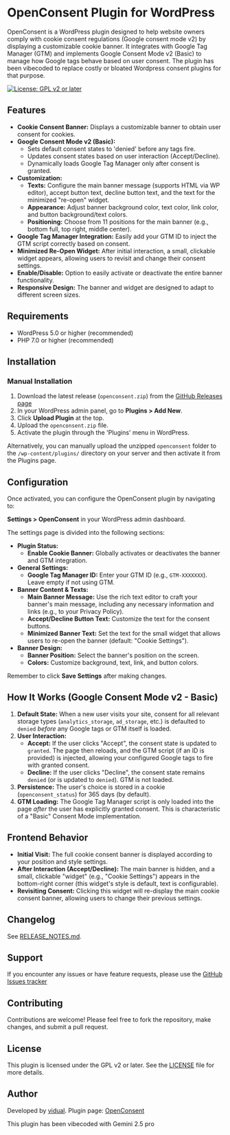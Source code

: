# OpenConsent Plugin for WordPress

OpenConsent is a WordPress plugin designed to help website owners comply with cookie consent regulations (Google consent mode v2) by displaying a customizable cookie banner. It integrates with Google Tag Manager (GTM) and implements Google Consent Mode v2 (Basic) to manage how Google tags behave based on user consent. The plugin has been vibecoded to replace costly or bloated Wordpress consent plugins for that purpose.

[![License: GPL v2 or later](https://img.shields.io/badge/License-GPL%20v2%20or%20later-blue.svg)](https://www.gnu.org/licenses/gpl-2.0.html)
## Features

* **Cookie Consent Banner:** Displays a customizable banner to obtain user consent for cookies.
* **Google Consent Mode v2 (Basic):**
    * Sets default consent states to 'denied' before any tags fire.
    * Updates consent states based on user interaction (Accept/Decline).
    * Dynamically loads Google Tag Manager only after consent is granted.
* **Customization:**
    * **Texts:** Configure the main banner message (supports HTML via WP editor), accept button text, decline button text, and the text for the minimized "re-open" widget.
    * **Appearance:** Adjust banner background color, text color, link color, and button background/text colors.
    * **Positioning:** Choose from 11 positions for the main banner (e.g., bottom full, top right, middle center).
* **Google Tag Manager Integration:** Easily add your GTM ID to inject the GTM script correctly based on consent.
* **Minimized Re-Open Widget:** After initial interaction, a small, clickable widget appears, allowing users to revisit and change their consent settings.
* **Enable/Disable:** Option to easily activate or deactivate the entire banner functionality.
* **Responsive Design:** The banner and widget are designed to adapt to different screen sizes.

## Requirements

* WordPress 5.0 or higher (recommended)
* PHP 7.0 or higher (recommended)

## Installation

### Manual Installation

1.  Download the latest release (`openconsent.zip`) from the [GitHub Releases page](https://github.com/vidual-labs/openconsent) 
2.  In your WordPress admin panel, go to **Plugins > Add New**.
3.  Click **Upload Plugin** at the top.
4.  Upload the `openconsent.zip` file.
5.  Activate the plugin through the 'Plugins' menu in WordPress.

Alternatively, you can manually upload the unzipped `openconsent` folder to the `/wp-content/plugins/` directory on your server and then activate it from the Plugins page.

## Configuration

Once activated, you can configure the OpenConsent plugin by navigating to:

**Settings > OpenConsent** in your WordPress admin dashboard.

The settings page is divided into the following sections:

* **Plugin Status:**
    * **Enable Cookie Banner:** Globally activates or deactivates the banner and GTM integration.
* **General Settings:**
    * **Google Tag Manager ID:** Enter your GTM ID (e.g., `GTM-XXXXXXX`). Leave empty if not using GTM.
* **Banner Content & Texts:**
    * **Main Banner Message:** Use the rich text editor to craft your banner's main message, including any necessary information and links (e.g., to your Privacy Policy).
    * **Accept/Decline Button Text:** Customize the text for the consent buttons.
    * **Minimized Banner Text:** Set the text for the small widget that allows users to re-open the banner (default: "Cookie Settings").
* **Banner Design:**
    * **Banner Position:** Select the banner's position on the screen.
    * **Colors:** Customize background, text, link, and button colors.

Remember to click **Save Settings** after making changes.

## How It Works (Google Consent Mode v2 - Basic)

1.  **Default State:** When a new user visits your site, consent for all relevant storage types (`analytics_storage`, `ad_storage`, etc.) is defaulted to `denied` *before* any Google tags or GTM itself is loaded.
2.  **User Interaction:**
    * **Accept:** If the user clicks "Accept", the consent state is updated to `granted`. The page then reloads, and the GTM script (if an ID is provided) is injected, allowing your configured Google tags to fire with granted consent.
    * **Decline:** If the user clicks "Decline", the consent state remains `denied` (or is updated to `denied`). GTM is not loaded.
3.  **Persistence:** The user's choice is stored in a cookie (`openconsent_status`) for 365 days (by default).
4.  **GTM Loading:** The Google Tag Manager script is only loaded into the page *after* the user has explicitly granted consent. This is characteristic of a "Basic" Consent Mode implementation.

## Frontend Behavior

* **Initial Visit:** The full cookie consent banner is displayed according to your position and style settings.
* **After Interaction (Accept/Decline):** The main banner is hidden, and a small, clickable "widget" (e.g., "Cookie Settings") appears in the bottom-right corner (this widget's style is default, text is configurable).
* **Revisiting Consent:** Clicking this widget will re-display the main cookie consent banner, allowing users to change their previous settings.

## Changelog

See [RELEASE_NOTES.md](RELEASE_NOTES.md).

## Support

If you encounter any issues or have feature requests, please use the [GitHub Issues tracker](https://github.com/vidual-labs/openconsent/issues) 

## Contributing

Contributions are welcome! Please feel free to fork the repository, make changes, and submit a pull request.

## License

This plugin is licensed under the GPL v2 or later.
See the [LICENSE](https://www.gnu.org/licenses/gpl-2.0.html) file for more details.

## Author

Developed by [vidual](https://vidual.org).
Plugin page: [OpenConsent](https://github.com/vidual-labs/openconsent)

This plugin has been vibecoded with Gemini 2.5 pro

